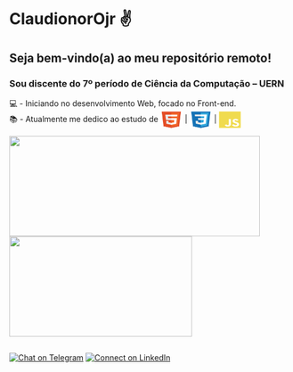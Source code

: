 # ClaudionorOjr ✌

## Seja bem-vindo(a) ao meu repositório remoto!

### Sou discente do 7º período de Ciência da Computação – UERN

💻 - Iniciando no desenvolvimento Web, focado no Front-end.  
📚 - Atualmente me dedico ao estudo de
<img align="center" alt="HTML" height="30" width="40" src="https://raw.githubusercontent.com/devicons/devicon/master/icons/html5/html5-original.svg"> |
<img align="center" alt="CSS" height="30" width="40" src="https://raw.githubusercontent.com/devicons/devicon/master/icons/css3/css3-original.svg"> |
<img align="center" alt="Js" height="30" width="40" src="https://raw.githubusercontent.com/devicons/devicon/master/icons/javascript/javascript-plain.svg">

<div>
 <a href="https://github.com/anuraghazra/github-readme-stats">
  <img align="center" height="180em" width="450" src="https://github-readme-stats.vercel.app/api?username=ClaudionorOjr&show_icons=true&hide=issues&theme=midnight-purple&hide_border=true&title_color=4c71f2&icon_color=4c71f2" />
 </a>
 <img align="center" height="180em" width="328" src="https://github-readme-stats.vercel.app/api/top-langs/?username=anuraghazra&layout=compact&theme=midnight-purple&hide_border=true&title_color=4c71f2" />
</div>

##

[![Chat on Telegram](https://img.shields.io/badge/Chat%20on-Telegram-blue.svg)](https://t.me/ClaudionorOjr)
[![Connect on LinkedIn](https://img.shields.io/badge/Connect%20on-LinkedIn-blue.svg)](https://www.linkedin.com/in/claudionorojr/)

<!-- Códigos adicionais 
 <img align="center" alt="Python" height="30" width="40" src="https://raw.githubusercontent.com/devicons/devicon/master/icons/python/python-original.svg">
-->
